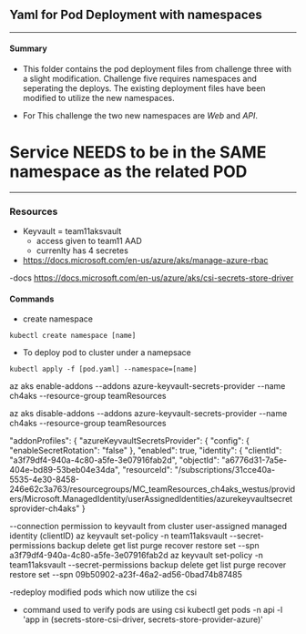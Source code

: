 ## Yaml for Pod Deployment with namespaces
***
#### Summary
- This folder contains the pod deployment files from challenge three with a slight modification.
Challenge five requires namespaces and seperating the deploys. The existing deployment files have been modified to utilize the new namespaces.

- For This challenge the two new namespaces are *Web* and *API*.
# Service NEEDS to be in the SAME namespace as the related POD
***
### Resources
- Keyvault = team11aksvault 
    - access given to team11 AAD
    - currenlty has 4 secretes
- https://docs.microsoft.com/en-us/azure/aks/manage-azure-rbac

-docs
    https://docs.microsoft.com/en-us/azure/aks/csi-secrets-store-driver
#### Commands
- create namespace
```
kubectl create namespace [name]
```
- To deploy pod to cluster under a namepsace
```
kubectl apply -f [pod.yaml] --namespace=[name]
```


az aks enable-addons --addons azure-keyvault-secrets-provider --name ch4aks --resource-group teamResources

az aks disable-addons --addons azure-keyvault-secrets-provider --name ch4aks --resource-group teamResources


  "addonProfiles": {
    "azureKeyvaultSecretsProvider": {
      "config": {
        "enableSecretRotation": "false"
      },
      "enabled": true,
      "identity": {
        "clientId": "a3f79df4-940a-4c80-a5fe-3e07916fab2d",
        "objectId": "a6776d31-7a5e-404e-bd89-53beb04e34da",
        "resourceId": "/subscriptions/31cce40a-5535-4e30-8458-246e62c3a763/resourcegroups/MC_teamResources_ch4aks_westus/providers/Microsoft.ManagedIdentity/userAssignedIdentities/azurekeyvaultsecretsprovider-ch4aks"
      }



--connection permission to keyvault from cluster user-assigned managed identity (clientID)
az keyvault set-policy -n team11aksvault --secret-permissions backup delete get list purge recover restore set --spn a3f79df4-940a-4c80-a5fe-3e07916fab2d
az keyvault set-policy -n team11aksvault --secret-permissions backup delete get list purge recover restore set --spn 09b50902-a23f-46a2-ad56-0bad74b87485



-redeploy modified pods which now utilize the csi

- command used to verify pods are using csi
      kubectl get pods -n api -l 'app in (secrets-store-csi-driver, secrets-store-provider-azure)'
